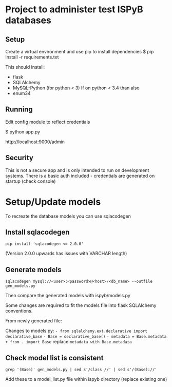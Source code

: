 # Project to administer test ISPyB databases

## Setup

Create a virtual environment and use pip to install dependencies
$ pip install -r requirements.txt

This should install:
 - flask
 - SQLAlchemy
 - MySQL-Python (for python < 3)
If on python < 3.4 than also 
 - enum34

## Running
Edit config module to reflect credentials

$ python app.py

http://localhost:9000/admin 

## Security
This is not a secure app and is only intended to run on development systems.
There is a basic auth included - credentials are generated on startup (check console)


# Setup/Update models
To recreate the database models you can use sqlacodegen

## Install sqlacodegen
`pip install 'sqlacodegen <= 2.0.0'`

(Version 2.0.0 upwards has issues with VARCHAR length)

## Generate models
`sqlacodegen mysql://<user>:<password>@<host>/<db_name> --outfile gen_models.py`

Then compare the generated models with ispyb/models.py

Some changes are required to fit the models file into flask SQLAlchemy conventions.

From newly generated file:

Changes to models.py:
`- from sqlalchemy.ext.declarative import declarative_base`
`- Base = declarative_base()` 
`- metadata = Base.metadata`
`+ from . import Base`
replace `metadata with Base.metadata`

## Check model list is consistent
`grep '(Base)' gen_models.py | sed s'/class //' | sed s'/(Base)://'`

Add these to a model_list.py file within ispyb directory (replace existing one)
